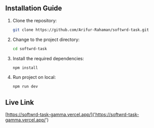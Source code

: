 
## Installation Guide
1. Clone the repository:
   ```bash
   git clone https://github.com/Arifur-Rahaman/softwrd-task.git
2. Change to the project directory:
   ```bash
   cd softwrd-task
3. Install the required dependencies:
   ```bash
   npm install
4. Run project on local:
   ```bash
   npm run dev
## Live Link
[https://softwrd-task-gamma.vercel.app/]('https://softwrd-task-gamma.vercel.app/')